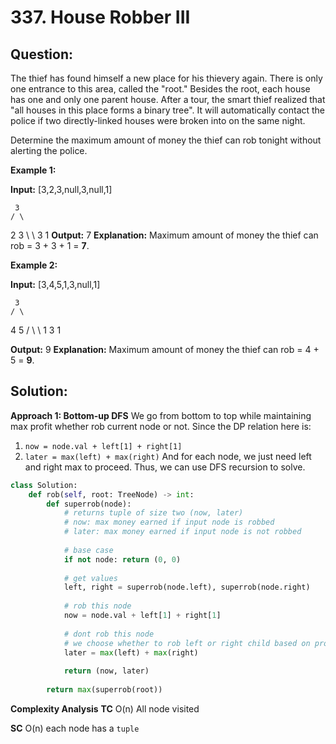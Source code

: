 
  

# 337. House Robber III

## Question:
The thief has found himself a new place for his thievery again. There is only one entrance to this area, called the "root." Besides the root, each house has one and only one parent house. After a tour, the smart thief realized that "all houses in this place forms a binary tree". It will automatically contact the police if two directly-linked houses were broken into on the same night.

Determine the maximum amount of money the thief can rob tonight without alerting the police.

**Example 1:**

**Input:** [3,2,3,null,3,null,1]

     3
    / \
   2   3
    \   \ 
     3   1 
**Output:** 7 
**Explanation:** Maximum amount of money the thief can rob = 3 + 3 + 1 = **7**.

**Example 2:**

**Input:** [3,4,5,1,3,null,1]

     3
    / \
   4   5
  / \   \ 
 1   3   1

**Output:** 9
**Explanation:** Maximum amount of money the thief can rob = 4 + 5 = **9**.
## Solution:


**Approach 1: Bottom-up DFS**
We go from bottom to top while maintaining max profit whether rob current node or not. Since the DP relation here is: 
1. `now = node.val + left[1] + right[1]`
2. `later = max(left) + max(right)`
And for each node, we just need left and right max to proceed. Thus, we can use DFS recursion to solve.
```python
class Solution:
    def rob(self, root: TreeNode) -> int:
        def superrob(node):
            # returns tuple of size two (now, later)
            # now: max money earned if input node is robbed
            # later: max money earned if input node is not robbed
            
            # base case
            if not node: return (0, 0)
            
            # get values
            left, right = superrob(node.left), superrob(node.right)
            
            # rob this node
            now = node.val + left[1] + right[1]
            
            # dont rob this node
            # we choose whether to rob left or right child based on profit
            later = max(left) + max(right)
            
            return (now, later)
            
        return max(superrob(root))
```
**Complexity Analysis**
**TC** 
O(n​) All node visited

**SC** 
O(n) each node has a `tuple`
